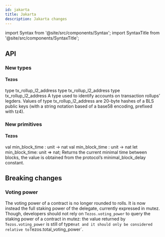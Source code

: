 ```yaml
---
id: jakarta
title: Jakarta
description: Jakarta changes
---
```


import Syntax from '@site/src/components/Syntax';
import SyntaxTitle from '@site/src/components/SyntaxTitle';

## API

### New types

#### Tezos
<SyntaxTitle syntax="pascaligo">
type tx_rollup_l2_address
</SyntaxTitle>
<SyntaxTitle syntax="cameligo">
type tx_rollup_l2_address
</SyntaxTitle>

<SyntaxTitle syntax="jsligo">
type tx_rollup_l2_address
</SyntaxTitle>
A type used to identify accounts on transaction rollups’ legders. Values of type tx_rollup_l2_address are 20-byte hashes of a BLS public keys (with a string notation based of a base58 encoding, prefixed with tz4).

### New primitives

#### Tezos


<SyntaxTitle syntax="pascaligo">
val min_block_time : unit -> nat
</SyntaxTitle>
<SyntaxTitle syntax="cameligo">
val min_block_time : unit -> nat
</SyntaxTitle>

<SyntaxTitle syntax="jsligo">
let min_block_time: unit => nat;
</SyntaxTitle>
Returns the current minimal time between blocks, the value is obtained from the protocol’s minimal_block_delay constant.

## Breaking changes

### Voting power

The voting power of a contract is no longer rounded to rolls. It is now instead the full staking power of the delegate, currently expressed in mutez. Though, developers should not rely on `Tezos.voting_power` to query the staking power of a contract in mutez: the value returned by `Tezos.voting_power` is still of type` nat and it should only be considered relative to `Tezos.total_voting_power`.

